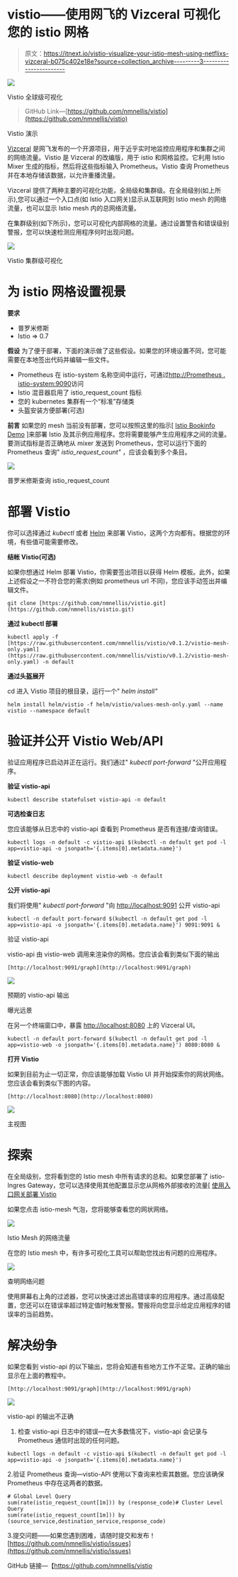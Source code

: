 # vistio——使用网飞的 Vizceral 可视化您的 istio 网格

> 原文：<https://itnext.io/vistio-visualize-your-istio-mesh-using-netflixs-vizceral-b075c402e18e?source=collection_archive---------3----------------------->

![](img/d4d0314636bb96294a2212d1ad185905.png)

Vistio 全球级可视化

> GitHub Link—[https://github.com/nmnellis/vistio](https://github.com/nmnellis/vistio)

Vistio 演示

[Vizceral](https://github.com/Netflix/vizceral) 是网飞发布的一个开源项目，用于近乎实时地监控应用程序和集群之间的网络流量。Vistio 是 Vizceral 的改编版，用于 istio 和网格监控。它利用 Istio Mixer 生成的指标，然后将这些指标输入 Prometheus。Vistio 查询 Prometheus 并在本地存储该数据，以允许重播流量。

Vizceral 提供了两种主要的可视化功能，全局级和集群级。在全局级别(如上所示),您可以通过一个入口点(如 Istio 入口网关)显示从互联网到 Istio mesh 的网络流量，也可以显示 Istio mesh 内的总网络流量。

在集群级别(如下所示)，您可以可视化内部网格的流量。通过设置警告和错误级别警报，您可以快速检测应用程序何时出现问题。

![](img/ed9ff2f5eef69a986e277e22dba91f41.png)

Vistio 集群级可视化

# 为 istio 网格设置视景

**要求**

*   普罗米修斯
*   Istio => 0.7

**假设**
为了便于部署，下面的演示做了这些假设。如果您的环境设置不同，您可能需要在本地签出代码并编辑一些文件。

*   Prometheus 在 istio-system 名称空间中运行，可通过[http://Prometheus . istio-system:9090](http://prometheus.istio-system:9090)访问
*   Istio 混音器启用了 istio_request_count 指标
*   您的 kubernetes 集群有一个“标准”存储类
*   头盔安装方便部署(可选)

**前言**
如果您的 mesh 当前没有部署，您可以按照这里的指示[ [Istio Bookinfo Demo](https://istio.io/docs/guides/bookinfo/) ]来部署 Istio 及其示例应用程序。您将需要能够产生应用程序之间的流量。要测试指标是否正确地从 mixer 发送到 Prometheus，您可以运行下面的 Prometheus 查询" *istio_request_count"* ，应该会看到多个条目。

![](img/c4d21b04a87197d57969dcc84e176b93.png)

普罗米修斯查询 istio_request_count

# 部署 Vistio

你可以选择通过 *kubectl* 或者 [Helm](https://github.com/kubernetes/helm) 来部署 Vistio，这两个方向都有。根据您的环境，有些值可能需要修改。

**结帐 Vistio(可选)**

如果你想通过 Helm 部署 Vistio，你需要签出项目以获得 Helm 模板。此外，如果上述假设之一不符合您的需求(例如 prometheus url 不同)，您应该手动签出并编辑文件。

```
git clone [https://github.com/nmnellis/vistio.git](https://github.com/nmnellis/vistio.git)
```

**通过 kubectl 部署**

```
kubectl apply -f [https://raw.githubusercontent.com/nmnellis/vistio/v0.1.2/vistio-mesh-only.yaml](https://raw.githubusercontent.com/nmnellis/vistio/v0.1.2/vistio-mesh-only.yaml) -n default
```

**通过头盔展开**

cd 进入 Vistio 项目的根目录，运行一个" *helm install"*

```
helm install helm/vistio -f helm/vistio/values-mesh-only.yaml --name vistio --namespace default
```

# 验证并公开 Vistio Web/API

验证应用程序已启动并正在运行。我们通过" *kubectl port-forward* "公开应用程序。

**验证 vistio-api**

```
kubectl describe statefulset vistio-api -n default
```

**可选检查日志**

您应该能够从日志中的 vistio-api 查看到 Prometheus 是否有连接/查询错误。

```
kubectl logs -n default -c vistio-api $(kubectl -n default get pod -l app=vistio-api -o jsonpath='{.items[0].metadata.name}')
```

**验证 vistio-web**

```
kubectl describe deployment vistio-web -n default
```

**公开 vistio-api**

我们将使用" *kubectl port-forward* "向 [http://localhost:9091](http://localhost:9091) 公开 vistio-api

```
kubectl -n default port-forward $(kubectl -n default get pod -l app=vistio-api -o jsonpath='{.items[0].metadata.name}') 9091:9091 &
```

验证 vistio-api

vistio-api 由 vistio-web 调用来渲染你的网格。您应该会看到类似下面的输出

```
[http://localhost:9091/graph](http://localhost:9091/graph)
```

![](img/4b63e255b96ec8dc913e94a8f801bc84.png)

预期的 vistio-api 输出

曝光远景

在另一个终端窗口中，暴露 [http://localhost:8080](http://localhost:8080) 上的 Vizceral UI。

```
kubectl -n default port-forward $(kubectl -n default get pod -l app=vistio-web -o jsonpath='{.items[0].metadata.name}') 8080:8080 &
```

**打开 Vistio**

如果到目前为止一切正常，你应该能够加载 Vistio UI 并开始探索你的网状网络。您应该会看到类似下图的内容。

```
[http://localhost:8080](http://localhost:8080)
```

![](img/eb743f24e30c8236dcac2bedc864ef0f.png)

主视图

# 探索

在全局级别，您将看到您的 Istio mesh 中所有请求的总和。如果您部署了 istio-Ingres Gateway，您可以选择使用其他配置显示您从网格外部接收的流量[ [使用入口网关部署 Vistio](https://github.com/nmnellis/vistio#deploy-vistio-with-istio-ingress-gateway-helm)

如果您点击 istio-mesh 气泡，您将能够查看您的网状网络。

![](img/f80c9b58e1022d544fe6d3b37dd03b8b.png)

Istio Mesh 的网络流量

在您的 Istio mesh 中，有许多可视化工具可以帮助您找出有问题的应用程序。

![](img/22c46b846b8b50e1bd172aae3caac7f3.png)

查明网络问题

使用屏幕右上角的过滤器，您可以快速过滤出高错误率的应用程序。通过高级配置，您还可以在错误率超过特定值时触发警报。警报将向您显示给定应用程序的错误率的当前趋势。

# 解决纷争

如果您看到 vistio-api 的以下输出，您将会知道有些地方工作不正常。正确的输出显示在上面的教程中。

```
[http://localhost:9091/graph](http://localhost:9091/graph)
```

![](img/26a3dce5a6831bd83358940d6437f109.png)

vistio-api 的输出不正确

1.  检查 vistio-api 日志中的错误—在大多数情况下，vistio-api 会记录与 Prometheus 通信时出现的任何问题。

```
kubectl logs -n default -c vistio-api $(kubectl -n default get pod -l app=vistio-api -o jsonpath='{.items[0].metadata.name}')
```

2.验证 Prometheus 查询—vistio-API 使用以下查询来检索其数据。您应该确保 Prometheus 中存在这两者的数据。

```
# Global Level Query
sum(rate(istio_request_count[1m])) by (response_code)# Cluster Level Query
sum(rate(istio_request_count[1m])) by (source_service,destination_service,response_code)
```

3.提交问题——如果您遇到困难，请随时提交和发布！[https://github.com/nmnellis/vistio/issues](https://github.com/nmnellis/vistio/issues)

GitHub 链接—【https://github.com/nmnellis/vistio 